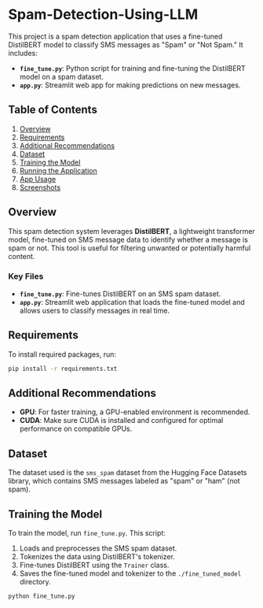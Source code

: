 # Spam-Detection-Using-LLM

This project is a spam detection application that uses a fine-tuned DistilBERT model to classify SMS messages as "Spam" or "Not Spam." It includes:
- **`fine_tune.py`**: Python script for training and fine-tuning the DistilBERT model on a spam dataset.
- **`app.py`**: Streamlit web app for making predictions on new messages.

## Table of Contents
1. [Overview](#overview)
2. [Requirements](#requirements)
3. [Additional Recommendations](#additional-recommendations)
4. [Dataset](#dataset)
5. [Training the Model](#training-the-model)
6. [Running the Application](#running-the-application)
7. [App Usage](#app-usage)
8. [Screenshots](#screenshots)

## Overview

This spam detection system leverages **DistilBERT**, a lightweight transformer model, fine-tuned on SMS message data to identify whether a message is spam or not. This tool is useful for filtering unwanted or potentially harmful content.

### Key Files
- **`fine_tune.py`**: Fine-tunes DistilBERT on an SMS spam dataset.
- **`app.py`**: Streamlit web application that loads the fine-tuned model and allows users to classify messages in real time.

## Requirements

To install required packages, run:

```bash
pip install -r requirements.txt
```


## Additional Recommendations
- **GPU**: For faster training, a GPU-enabled environment is recommended.
- **CUDA**: Make sure CUDA is installed and configured for optimal performance on compatible GPUs.

## Dataset

The dataset used is the `sms_spam` dataset from the Hugging Face Datasets library, which contains SMS messages labeled as "spam" or "ham" (not spam).

## Training the Model

To train the model, run `fine_tune.py`. This script:

1. Loads and preprocesses the SMS spam dataset.
2. Tokenizes the data using DistilBERT's tokenizer.
3. Fine-tunes DistilBERT using the `Trainer` class.
4. Saves the fine-tuned model and tokenizer to the `./fine_tuned_model` directory.

```bash
python fine_tune.py

